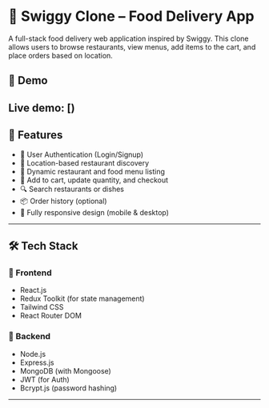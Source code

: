 # 🛵 Swiggy Clone – Food Delivery App

A full-stack food delivery web application inspired by Swiggy. This clone allows users to browse restaurants, view menus, add items to the cart, and place orders based on location.

## 🚀 Demo

Live demo: [)  
---

## 📌 Features

- 🔐 User Authentication (Login/Signup)
- 📍 Location-based restaurant discovery
- 🍔 Dynamic restaurant and food menu listing
- 🛒 Add to cart, update quantity, and checkout
- 🔍 Search restaurants or dishes
- 📦 Order history (optional)
- 📱 Fully responsive design (mobile & desktop)

---

## 🛠 Tech Stack

### 🔹 Frontend

- React.js
- Redux Toolkit (for state management)
- Tailwind CSS
- React Router DOM

### 🔹 Backend

- Node.js
- Express.js
- MongoDB (with Mongoose)
- JWT (for Auth)
- Bcrypt.js (password hashing)

---

